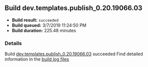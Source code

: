 ## Build dev.templates.publish_0.20.19066.03
- **Build result:** `succeeded`
- **Build queued:** 3/7/2019 11:24:50 PM
- **Build duration:** 225.48 minutes
### Details
Build [dev.templates.publish_0.20.19066.03](https://winappstudio.visualstudio.com/web/build.aspx?pcguid=a4ef43be-68ce-4195-a619-079b4d9834c2&builduri=vstfs%3a%2f%2f%2fBuild%2fBuild%2f27216) succeeded
Find detailed information in the [build log files](https://uwpctdiags.blob.core.windows.net/buildlogs/dev.templates.publish_0.20.19066.03_logs.zip)
